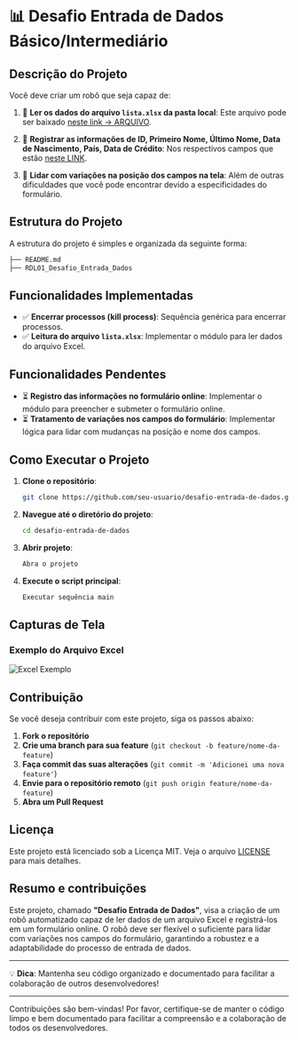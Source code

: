 
# 📊 Desafio Entrada de Dados Básico/Intermediário

## Descrição do Projeto

Você deve criar um robô que seja capaz de:

1. 📄 **Ler os dados do arquivo `lista.xlsx` da pasta local**: Este arquivo pode ser baixado [neste link -> ARQUIVO](#).

2. 📝 **Registrar as informações de ID, Primeiro Nome, Último Nome, Data de Nascimento, País, Data de Crédito**: Nos respectivos campos que estão [neste LINK](#).

3. 🔄 **Lidar com variações na posição dos campos na tela**: Além de outras dificuldades que você pode encontrar devido a especificidades do formulário.

## Estrutura do Projeto
A estrutura do projeto é simples e organizada da seguinte forma:

```bash
├── README.md
├── RDL01_Desafio_Entrada_Dados
```

## Funcionalidades Implementadas
- ✅ **Encerrar processos (kill process)**: Sequência genérica para encerrar processos.
- ✅ **Leitura do arquivo `lista.xlsx`**: Implementar o módulo para ler dados do arquivo Excel.

## Funcionalidades Pendentes
- ⏳ **Registro das informações no formulário online**: Implementar o módulo para preencher e submeter o formulário online.
- ⏳ **Tratamento de variações nos campos do formulário**: Implementar lógica para lidar com mudanças na posição e nome dos campos.

## Como Executar o Projeto
1. **Clone o repositório**:
    ```bash
    git clone https://github.com/seu-usuario/desafio-entrada-de-dados.git
    ```

2. **Navegue até o diretório do projeto**:
    ```bash
    cd desafio-entrada-de-dados
    ```

3. **Abrir projeto**:
    ```bash
    Abra o projeto
    ```

4. **Execute o script principal**:
    ```bash
    Executar sequência main
    ```

## Capturas de Tela

### Exemplo do Arquivo Excel
![Excel Exemplo](docs/assets/excel_example.png)

## Contribuição
Se você deseja contribuir com este projeto, siga os passos abaixo:

1. **Fork o repositório**
2. **Crie uma branch para sua feature** (`git checkout -b feature/nome-da-feature`)
3. **Faça commit das suas alterações** (`git commit -m 'Adicionei uma nova feature'`)
4. **Envie para o repositório remoto** (`git push origin feature/nome-da-feature`)
5. **Abra um Pull Request**

## Licença
Este projeto está licenciado sob a Licença MIT. Veja o arquivo [LICENSE](LICENSE) para mais detalhes.


## Resumo e contribuições
Este projeto, chamado **"Desafio Entrada de Dados"**, visa a criação de um robô automatizado capaz de ler dados de um arquivo Excel e registrá-los em um formulário online. O robô deve ser flexível o suficiente para lidar com variações nos campos do formulário, garantindo a robustez e a adaptabilidade do processo de entrada de dados.

---

💡 **Dica**: Mantenha seu código organizado e documentado para facilitar a colaboração de outros desenvolvedores!

---

Contribuições são bem-vindas! Por favor, certifique-se de manter o código limpo e bem documentado para facilitar a compreensão e a colaboração de todos os desenvolvedores.

